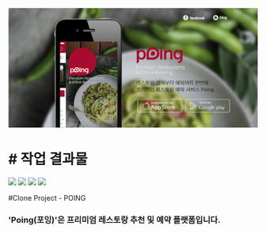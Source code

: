 <img src="/src/assert/image/poing.png"/>

# # 작업 결과물

<div>
<img src="https://user-images.githubusercontent.com/68217675/104121069-f5d08400-537e-11eb-99a8-0f1d3616db5b.gif" width="200"></img>
<img src="https://user-images.githubusercontent.com/68217675/104121220-f289c800-537f-11eb-915e-57d4e44ce1d4.gif" width="200"></img>
<img src="https://user-images.githubusercontent.com/68217675/104121245-1fd67600-5380-11eb-84c4-3458455c8ff5.gif" width="200"></img>
<img src="https://user-images.githubusercontent.com/68217675/104121300-688e2f00-5380-11eb-970e-fcc67148ed5b.gif" width="200"></img>
</div>

#Clone Project - POING

### 'Poing(포잉)'은 프리미엄 레스토랑 추천 및 예약 플랫폼입니다.
